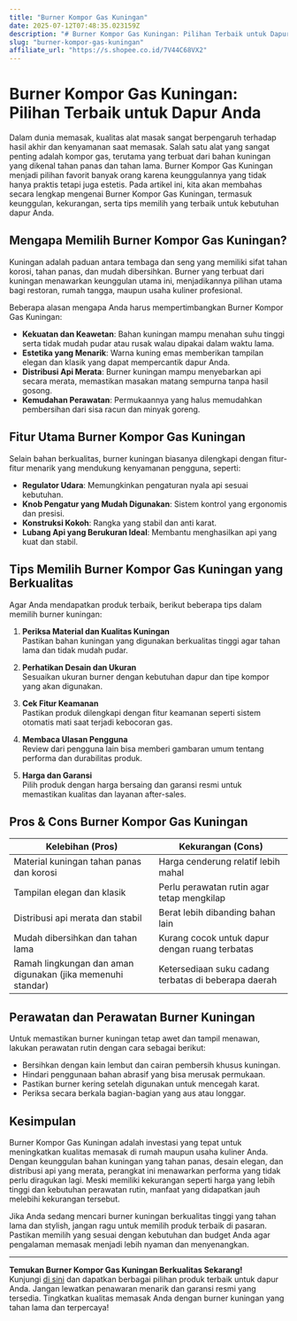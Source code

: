 ```yaml
---
title: "Burner Kompor Gas Kuningan"
date: 2025-07-12T07:48:35.023159Z
description: "# Burner Kompor Gas Kuningan: Pilihan Terbaik untuk Dapur Anda..."
slug: "burner-kompor-gas-kuningan"
affiliate_url: "https://s.shopee.co.id/7V44C68VX2"
---
```

# Burner Kompor Gas Kuningan: Pilihan Terbaik untuk Dapur Anda

Dalam dunia memasak, kualitas alat masak sangat berpengaruh terhadap hasil akhir dan kenyamanan saat memasak. Salah satu alat yang sangat penting adalah kompor gas, terutama yang terbuat dari bahan kuningan yang dikenal tahan panas dan tahan lama. Burner Kompor Gas Kuningan menjadi pilihan favorit banyak orang karena keunggulannya yang tidak hanya praktis tetapi juga estetis. Pada artikel ini, kita akan membahas secara lengkap mengenai Burner Kompor Gas Kuningan, termasuk keunggulan, kekurangan, serta tips memilih yang terbaik untuk kebutuhan dapur Anda.

## Mengapa Memilih Burner Kompor Gas Kuningan?

Kuningan adalah paduan antara tembaga dan seng yang memiliki sifat tahan korosi, tahan panas, dan mudah dibersihkan. Burner yang terbuat dari kuningan menawarkan keunggulan utama ini, menjadikannya pilihan utama bagi restoran, rumah tangga, maupun usaha kuliner profesional.

Beberapa alasan mengapa Anda harus mempertimbangkan Burner Kompor Gas Kuningan:

- **Kekuatan dan Keawetan**: Bahan kuningan mampu menahan suhu tinggi serta tidak mudah pudar atau rusak walau dipakai dalam waktu lama.
- **Estetika yang Menarik**: Warna kuning emas memberikan tampilan elegan dan klasik yang dapat mempercantik dapur Anda.
- **Distribusi Api Merata**: Burner kuningan mampu menyebarkan api secara merata, memastikan masakan matang sempurna tanpa hasil gosong.
- **Kemudahan Perawatan**: Permukaannya yang halus memudahkan pembersihan dari sisa racun dan minyak goreng.

## Fitur Utama Burner Kompor Gas Kuningan

Selain bahan berkualitas, burner kuningan biasanya dilengkapi dengan fitur-fitur menarik yang mendukung kenyamanan pengguna, seperti:

- **Regulator Udara**: Memungkinkan pengaturan nyala api sesuai kebutuhan.
- **Knob Pengatur yang Mudah Digunakan**: Sistem kontrol yang ergonomis dan presisi.
- **Konstruksi Kokoh**: Rangka yang stabil dan anti karat.
- **Lubang Api yang Berukuran Ideal**: Membantu menghasilkan api yang kuat dan stabil.

## Tips Memilih Burner Kompor Gas Kuningan yang Berkualitas

Agar Anda mendapatkan produk terbaik, berikut beberapa tips dalam memilih burner kuningan:

1. **Periksa Material dan Kualitas Kuningan**  
Pastikan bahan kuningan yang digunakan berkualitas tinggi agar tahan lama dan tidak mudah pudar.

2. **Perhatikan Desain dan Ukuran**  
Sesuaikan ukuran burner dengan kebutuhan dapur dan tipe kompor yang akan digunakan.

3. **Cek Fitur Keamanan**  
Pastikan produk dilengkapi dengan fitur keamanan seperti sistem otomatis mati saat terjadi kebocoran gas.

4. **Membaca Ulasan Pengguna**  
Review dari pengguna lain bisa memberi gambaran umum tentang performa dan durabilitas produk.

5. **Harga dan Garansi**  
Pilih produk dengan harga bersaing dan garansi resmi untuk memastikan kualitas dan layanan after-sales.

## Pros & Cons Burner Kompor Gas Kuningan

| Kelebihan (Pros)                                      | Kekurangan (Cons)                                   |
|--------------------------------------------------------|-----------------------------------------------------|
| Material kuningan tahan panas dan korosi             | Harga cenderung relatif lebih mahal                |
| Tampilan elegan dan klasik                           | Perlu perawatan rutin agar tetap mengkilap        |
| Distribusi api merata dan stabil                     | Berat lebih dibanding bahan lain                  |
| Mudah dibersihkan dan tahan lama                     | Kurang cocok untuk dapur dengan ruang terbatas   |
| Ramah lingkungan dan aman digunakan (jika memenuhi standar) | Ketersediaan suku cadang terbatas di beberapa daerah |

## Perawatan dan Perawatan Burner Kuningan

Untuk memastikan burner kuningan tetap awet dan tampil menawan, lakukan perawatan rutin dengan cara sebagai berikut:

- Bersihkan dengan kain lembut dan cairan pembersih khusus kuningan.
- Hindari penggunaan bahan abrasif yang bisa merusak permukaan.
- Pastikan burner kering setelah digunakan untuk mencegah karat.
- Periksa secara berkala bagian-bagian yang aus atau longgar.

## Kesimpulan

Burner Kompor Gas Kuningan adalah investasi yang tepat untuk meningkatkan kualitas memasak di rumah maupun usaha kuliner Anda. Dengan keunggulan bahan kuningan yang tahan panas, desain elegan, dan distribusi api yang merata, perangkat ini menawarkan performa yang tidak perlu diragukan lagi. Meski memiliki kekurangan seperti harga yang lebih tinggi dan kebutuhan perawatan rutin, manfaat yang didapatkan jauh melebihi kekurangan tersebut.

Jika Anda sedang mencari burner kuningan berkualitas tinggi yang tahan lama dan stylish, jangan ragu untuk memilih produk terbaik di pasaran. Pastikan memilih yang sesuai dengan kebutuhan dan budget Anda agar pengalaman memasak menjadi lebih nyaman dan menyenangkan.

---

**Temukan Burner Kompor Gas Kuningan Berkualitas Sekarang!**  
Kunjungi [di sini](https://s.shopee.co.id/7V44C68VX2) dan dapatkan berbagai pilihan produk terbaik untuk dapur Anda. Jangan lewatkan penawaran menarik dan garansi resmi yang tersedia. Tingkatkan kualitas memasak Anda dengan burner kuningan yang tahan lama dan terpercaya!
